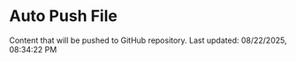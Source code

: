 # Auto Push File

Content that will be pushed to GitHub repository.
Last updated: 08/22/2025, 08:34:22 PM